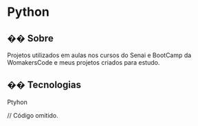 <h1>Python</h1>

<h2>�� Sobre</h2>
<p>Projetos utilizados em aulas nos cursos do Senai e BootCamp da WomakersCode e meus projetos criados para estudo.</p>

## �� Tecnologias
<div>
   Ptyhon
</div>

// Código omitido. 
